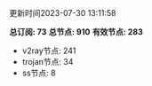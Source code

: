 更新时间2023-07-30 13:11:58

**总订阅: 73**
**总节点: 910**
**有效节点: 283**
- v2ray节点: 241
- trojan节点: 34
- ss节点: 8
